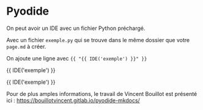 # Pyodide

On peut avoir un IDE avec un fichier Python préchargé.

Avec un fichier `exemple.py` qui se trouve dans le même dossier que votre `page.md` à créer.

On ajoute une ligne avec `{{ "{{ IDE('exemple') }}" }}`

{{ IDE('exemple') }}


{{ IDE('exemple') }}


Pour de plus amples informations, le travail de Vincent Bouillot est présenté ici : <https://bouillotvincent.gitlab.io/pyodide-mkdocs/>
